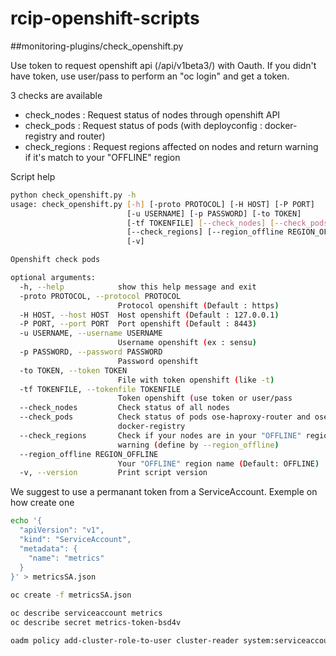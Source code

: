 # rcip-openshift-scripts



##monitoring-plugins/check_openshift.py

Use token to request openshift api (/api/v1beta3/)  with Oauth.
If you didn't have token, use user/pass to perform an "oc login" and get a token.

3 checks are available
  * check_nodes : Request status of nodes through openshift API
  * check_pods : Request status of pods (with deployconfig : docker-registry and router)
  * check_regions : Request regions affected on nodes and return warning if it's  match to your "OFFLINE" region

Script help

```bash
python check_openshift.py -h
usage: check_openshift.py [-h] [-proto PROTOCOL] [-H HOST] [-P PORT]
                          [-u USERNAME] [-p PASSWORD] [-to TOKEN]
                          [-tf TOKENFILE] [--check_nodes] [--check_pods]
                          [--check_regions] [--region_offline REGION_OFFLINE]
                          [-v]

Openshift check pods

optional arguments:
  -h, --help            show this help message and exit
  -proto PROTOCOL, --protocol PROTOCOL
                        Protocol openshift (Default : https)
  -H HOST, --host HOST  Host openshift (Default : 127.0.0.1)
  -P PORT, --port PORT  Port openshift (Default : 8443)
  -u USERNAME, --username USERNAME
                        Username openshift (ex : sensu)
  -p PASSWORD, --password PASSWORD
                        Password openshift
  -to TOKEN, --token TOKEN
                        File with token openshift (like -t)
  -tf TOKENFILE, --tokenfile TOKENFILE
                        Token openshift (use token or user/pass
  --check_nodes         Check status of all nodes
  --check_pods          Check status of pods ose-haproxy-router and ose-
                        docker-registry
  --check_regions       Check if your nodes are in your "OFFLINE" region. Only
                        warning (define by --region_offline)
  --region_offline REGION_OFFLINE
                        Your "OFFLINE" region name (Default: OFFLINE)
  -v, --version         Print script version
```

We suggest to use a permanant token from a ServiceAccount. Exemple on how create one


```bash
echo '{
  "apiVersion": "v1",
  "kind": "ServiceAccount",
  "metadata": {
    "name": "metrics"
  }
}' > metricsSA.json
 
oc create -f metricsSA.json

oc describe serviceaccount metrics
oc describe secret metrics-token-bsd4v

oadm policy add-cluster-role-to-user cluster-reader system:serviceaccount:default:metrics
```
